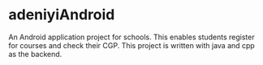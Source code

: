 # adeniyiAndroid
An Android application project for schools. This enables students register for courses and check their CGP.
This project is written with java and cpp as the backend.
